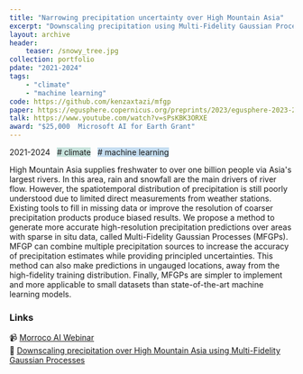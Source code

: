 ```yaml
---
title: "Narrowing precipitation uncertainty over High Mountain Asia"
excerpt: "Downscaling precipitation using Multi-Fidelity Gaussian Processes by combining data from multiple precipitation sources to increase prediction accuracy and provide principled uncertainty distribution"
layout: archive
header:
    teaser: /snowy_tree.jpg
collection: portfolio
pdate: "2021-2024"
tags:
    - "climate"
    - "machine learning"
code: https://github.com/kenzaxtazi/mfgp
paper: https://egusphere.copernicus.org/preprints/2023/egusphere-2023-2145/
talk: https://www.youtube.com/watch?v=sPsKBK3ORXE
award: "$25,000  Microsoft AI for Earth Grant" 
---
```


2021-2024  &nbsp; <span style = "background-color:#C9E4DE"> # climate</span>  &nbsp; <span style = "background-color:#C6DEF1"> # machine learning</span>

High Mountain Asia supplies freshwater to over one billion people via Asia's largest rivers. In this area, rain and snowfall are the main drivers of river flow. However, the spatiotemporal distribution of precipitation is still poorly understood due to limited direct measurements from weather stations. Existing tools to fill in missing data or improve the resolution of coarser precipitation products produce biased results. We propose a method to generate more accurate high-resolution precipitation predictions over areas with sparse in situ data, called Multi-Fidelity Gaussian Processes (MFGPs). MFGP can combine multiple precipitation sources to increase the accuracy of precipitation estimates while providing principled uncertainties. This method can also make predictions in ungauged locations, away from the high-fidelity training distribution. Finally, MFGPs are simpler to implement and more applicable to small datasets than state-of-the-art machine learning models.

### Links

📹 [Morroco AI Webinar](https://www.youtube.com/watch?v=sPsKBK3ORXE) \
📄 [Downscaling precipitation over High Mountain Asia using Multi-Fidelity Gaussian Processes](https://egusphere.copernicus.org/preprints/2023/egusphere-2023-2145/)

